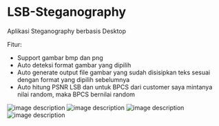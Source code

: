 # LSB-Steganography
Aplikasi Steganography berbasis Desktop

Fitur:
- Support gambar bmp dan png
- Auto deteksi format gambar yang dipilih
- Auto generate output file gambar yang sudah disisipkan teks sesuai dengan format yang dipilih sebelumnya
- Auto hitung PSNR LSB dan untuk BPCS dari customer saya mintanya nilai random, maka BPCS bernilai random

![image description](https://github.com/aanyDEV/LSB-Steganography/blob/main/1.png)
![image description](https://github.com/aanyDEV/LSB-Steganography/blob/main/2.png)
![image description](https://github.com/aanyDEV/LSB-Steganography/blob/main/3.png)
![image description](https://github.com/aanyDEV/LSB-Steganography/blob/main/4.png)
